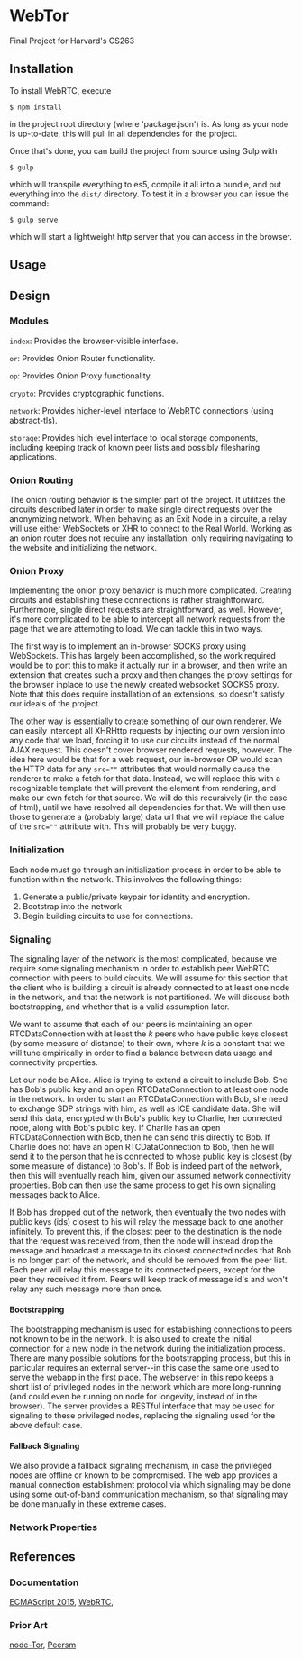 # WebTor
Final Project for Harvard's CS263

## Installation

To install WebRTC, execute

```
$ npm install
```

in the project root directory (where 'package.json') is. As long as your
`node` is up-to-date, this will pull in all dependencies for the project.

Once that's done, you can build the project from source using Gulp with

```
$ gulp
```

which will transpile everything to es5, compile it all into a bundle, and
put everything into the `dist/` directory. To test it in a browser you can
issue the command:

```
$ gulp serve
```

which will start a lightweight http server that you can access in the browser.

## Usage

## Design

### Modules

`index`: Provides the browser-visible interface.

`or`: Provides Onion Router functionality.

`op`: Provides Onion Proxy functionality.

`crypto`: Provides cryptographic functions.

`network`: Provides higher-level interface to WebRTC connections (using abstract-tls).

`storage`: Provides high level interface to local storage components, including keeping track of known peer lists and possibly filesharing applications.

### Onion Routing

The onion routing behavior is the simpler part of the project. It utilitzes the circuits described later in order to make single direct requests over the anonymizing network. When behaving as an Exit Node in a circuite, a relay will use either WebSockets or XHR to connect to the Real World. Working as an onion router does not require any installation, only requiring navigating to the website and initializing the network.

### Onion Proxy

Implementing the onion proxy behavior is much more complicated. Creating circuits and establishing these connections is rather straightforward. Furthermore, single direct requests are straightforward, as well. However, it's more complicated to be able to intercept all network requests from the page that we are attempting to load. We can tackle this in two ways.

The first way is to implement an in-browser SOCKS proxy using WebSockets. This has largely been accomplished, so the work required would be to port this to make it actually run in a browser, and then write an extension that creates such a proxy and then changes the proxy settings for the browser inplace to use the newly created websocket SOCKS5 proxy. Note that this does require installation of an extensions, so doesn't satisfy our ideals of the project.

The other way is essentially to create something of our own renderer. We can easily intercept all XHRHttp requests by injecting our own version into any code that we load, forcing it to use our circuits instead of the normal AJAX request. This doesn't cover browser rendered requests, however. The idea here would be that for a web request, our in-browser OP would scan the HTTP data for any `src=""` attributes that would normally cause the renderer to make a fetch for that data. Instead, we will replace this with a recognizable template that will prevent the element from rendering, and make our own fetch for that source. We will do this recursively (in the case of html), until we have resolved all dependencies for that. We will then use those to generate a (probably large) data url that we will replace the calue of the `src=""` attribute with. This will probably be very buggy.

### Initialization

Each node must go through an initialization process in order to be able to function within the network. This involves the following things:

1. Generate a public/private keypair for identity and encryption.
1. Bootstrap into the network
1. Begin building circuits to use for connections.

### Signaling

The signaling layer of the network is the most complicated, because we require some signaling mechanism in order to establish peer WebRTC connection with peers to build circuits. We will assume for this section that the client who is building a circuit is already connected to at least one node in the network, and that the network is not partitioned. We will discuss both bootstrapping, and whether that is a valid assumption later.

We want to assume that each of our peers is maintaining an open RTCDataConnection with at least the _k_ peers who have public keys closest (by some measure of distance) to their own, where _k_ is a constant that we will tune empirically in order to find a balance between data usage and connectivity properties.

Let our node be Alice. Alice is trying to extend a circuit to include Bob. She has Bob's public key and an open RTCDataConnection to at least one node in the network. In order to start an RTCDataConnection with Bob, she need to exchange SDP strings with him, as well as ICE candidate data. She will send this data, encrypted with Bob's public key to Charlie, her connected node, along with Bob's public key. If Charlie has an open RTCDataConnection with Bob, then he can send this directly to Bob. If Charlie does not have an open RTCDataConnection to Bob, then he will send it to the person that he is connected to whose public key is closest (by some measure of distance) to Bob's. If Bob is indeed part of the network, then this will eventually reach him, given our assumed network connectivity properties. Bob can then use the same process to get his own signaling messages back to Alice.

If Bob has dropped out of the network, then eventually the two nodes with public keys (ids) closest to his will relay the message back to one another infinitely. To prevent this, if the closest peer to the destination is the node that the request was received from, then the node will instead drop the message and broadcast a message to its closest connected nodes that Bob is no longer part of the network, and should be removed from the peer list. Each peer will relay this message to its connected peers, except for the peer they received it from. Peers will keep track of message id's and won't relay any such message more than once.

#### Bootstrapping

The bootstrapping mechanism is used for establishing connections to peers not known to be in the network. It is also used to create the initial connection for a new node in the network during the initialization process. There are many possible solutions for the bootstrapping process, but this in particular requires an external server--in this case the same one used to serve the webapp in the first place. The webserver in this repo keeps a short list of privileged nodes in the network which are more long-running (and could even be running on node for longevity, instead of in the browser). The server provides a RESTful interface that may be used for signaling to these privileged nodes, replacing the signaling used for the above default case.


#### Fallback Signaling

We also provide a fallback signaling mechanism, in case the privileged nodes are offline or known to be compromised. The web app provides a manual connection establishment protocol via which signaling may be done using some out-of-band communication mechanism, so that signaling may be done manually in these extreme cases.

### Network Properties

## References

### Documentation

[ECMAScript 2015](http://git.io/es6features), [WebRTC](https://webrtc.org/start/),

### Prior Art

[node-Tor](https://github.com/Ayms/node-Tor), [Peersm](http://www.peersm.com/)
